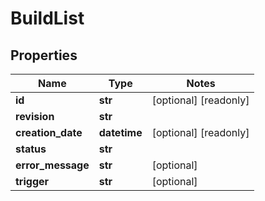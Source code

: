 # BuildList

## Properties
Name | Type | Notes
------------ | ------------- | -------------
**id** | **str** | [optional] [readonly] 
**revision** | **str** | 
**creation_date** | **datetime** | [optional] [readonly] 
**status** | **str** | 
**error_message** | **str** | [optional] 
**trigger** | **str** | [optional] 


